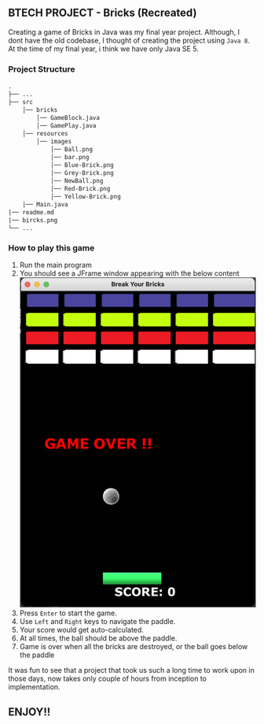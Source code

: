 ## BTECH PROJECT - Bricks (Recreated)

Creating a game of Bricks in Java was my final year project.
Although, I dont have the old codebase, I thought of creating the project using `Java 8`.
At the time of my final year, i think we have only Java SE 5.

### Project Structure
    .
    ├── ...
    ├── src
        │── bricks
            │── GameBlock.java
            │── GamePlay.java
        │── resources
            │── images
                │── Ball.png
                │── bar.png
                │── Blue-Brick.png
                │── Grey-Brick.png
                │── NewBall.png
                │── Red-Brick.png
                │── Yellow-Brick.png
        |── Main.java
    |── readme.md
    |── bircks.png
    └── ...

### How to play this game
1. Run the main program
2. You should see a JFrame window appearing with the below content
![ScreenShot](bricks.png)
3. Press `Enter` to start the game.
4. Use `Left` and `Right` keys to navigate the paddle.
5. Your score would get auto-calculated. 
6. At all times, the ball should be above the paddle. 
7. Game is over when all the bricks are destroyed, or the ball goes below the paddle

It was fun to see that a project that took us such a long time to work upon in those days, now takes only couple of 
hours from inception to implementation.

## ENJOY!!








